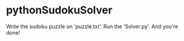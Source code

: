 # pythonSudokuSolver

Write the sudoku puzzle on 'puzzle.txt'. Run the 'Solver.py'. And you're done!
